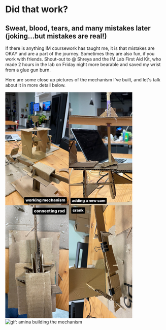 # Did that work?

## Sweat, blood, tears, and many mistakes later (joking...but mistakes are real!)

If there is anything IM coursework has taught me, it is that mistakes are OKAY and are a part of the journey. Sometimes they are also fun, if you work with friends.
Shout-out to @ Shreya and the IM Lab First Aid Kit, who made 2 hours in the lab on Friday night more bearable and saved my wrist from a glue gun burn.

Here are some close up pictures of the mechanism I've built, and let's talk about it in more detail below.

<img src='/6Feb/collage.JPG' alt = 'mechanism collage: crank, cam, and connecting rod close up images' width='400'>
<img src='/6Feb/amina.gif' alt = 'gif: amina building the mechanism' width='400'>
